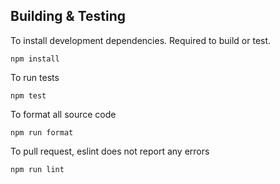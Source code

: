 ## Building & Testing

To install development dependencies. Required to build or test.

    npm install

To run tests

    npm test

To format all source code

    npm run format

To pull request, eslint does not report any errors

    npm run lint